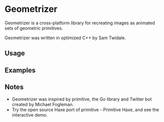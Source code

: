 # Geometrizer

Geometrizer is a cross-platform library for recreating images as animated sets of geometric primitives.

Geometrizer was written in optimized C++ by Sam Twidale.

## Usage

## Examples

## Notes
* Geometrizer was inspired by primitive, the Go library and Twitter bot created by Michael Fogleman.
* Try the open source Haxe port of primitive - Primitive Haxe, and see the interactive demo.